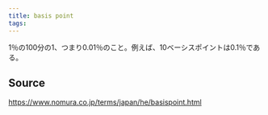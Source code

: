 ```yaml
---
title: basis point
tags: 
---
```


1％の100分の1、つまり0.01％のこと。例えば、10ベーシスポイントは0.1％である。

## Source
https://www.nomura.co.jp/terms/japan/he/basispoint.html